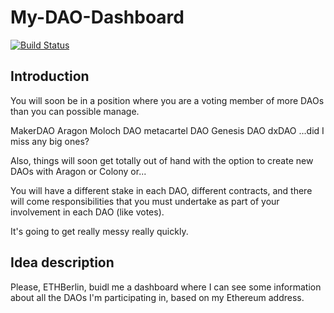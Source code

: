 # My-DAO-Dashboard

[![Build Status](https://travis-ci.org/wslyvh/My-DAO-Dashboard.svg?branch=master)](https://travis-ci.org/wslyvh/My-DAO-Dashboard)

## Introduction

You will soon be in a position where you are a voting member of more DAOs than you can possible manage.

MakerDAO
Aragon
Moloch DAO
metacartel DAO
Genesis DAO
dxDAO
...did I miss any big ones?

Also, things will soon get totally out of hand with the option to create new DAOs with Aragon or Colony or...

You will have a different stake in each DAO, different contracts, and there will come responsibilities that you must undertake as part of your involvement in each DAO (like votes).

It's going to get really messy really quickly.

## Idea description

Please, ETHBerlin, buidl me a dashboard where I can see some information about all the DAOs I'm participating in, based on my Ethereum address.
